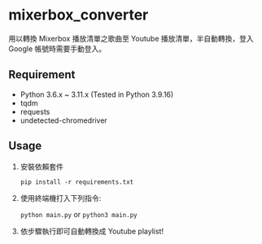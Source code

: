 # mixerbox_converter

用以轉換 Mixerbox 播放清單之歌曲至 Youtube 播放清單，半自動轉換，登入 Google 帳號時需要手動登入。

## Requirement

- Python 3.6.x ~ 3.11.x (Tested in Python 3.9.16)
- tqdm
- requests
- undetected-chromedriver

## Usage

1. 安裝依賴套件

   `pip install -r requirements.txt`

2. 使用終端機打入下列指令:

   `python main.py` or `python3 main.py`

3. 依步驟執行即可自動轉換成 Youtube playlist!

